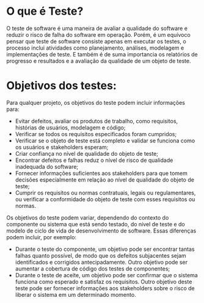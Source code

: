 # O que é Teste?

  O teste de software é uma maneira de avaliar a qualidade do software e reduzir o risco de falha do software em operação. Porém, é um equívoco pensar que teste de 
software consiste apenas em executar os testes, o processo inclui atividades como planejamento, análises, modelagem e implementações de teste. E também é de suma importancia
os relatórios de progresso e resultados e a avaliação da qualidade de um objeto de teste.


# Objetivos dos testes:
  
 Para qualquer projeto, os objetivos do teste podem incluir informações para:

   - Evitar defeitos, avaliar os produtos de trabalho, como requisitos, histórias de usuários, modelagem e código;
   - Verificar se todos os requisitos especificados foram cumpridos;
   - Verificar se o objeto de teste está completo e validar se funciona como os usuários e stakeholders esperam;
   - Criar confiança no nível de qualidade do objeto de teste;
   - Encontrar defeitos e falhas reduz o nível de risco de qualidade inadequada do software;
   - Fornecer informações suficientes aos stakeholders para que tomem decisões especialmente em relação ao nível de qualidade do 
    objeto de teste;
   - Cumprir os requisitos ou normas contratuais, legais ou regulamentares, ou verificar a conformidade do objeto de teste com esses
    requisitos ou normas.
 
 Os objetivos do teste podem variar, dependendo do contexto do componente ou sistema que está sendo testado, do nível de teste e do modelo de ciclo de vida de desenvolvimento de software. Essas diferenças podem incluir, por exemplo:

   - Durante o teste do componente, um objetivo pode ser encontrar tantas falhas quanto possível, de modo que os defeitos subjacentes sejam identificados e corrigidos 
    antecipadamente. Outro objetivo pode ser aumentar a cobertura de código dos testes de componentes;
   - Durante o teste de aceite, um objetivo pode ser confirmar que o sistema funciona como esperado e satisfaz os requisitos. Outro objetivo deste teste pode ser             fornecer informações aos stakeholders sobre o risco de liberar o sistema em um determinado momento.
